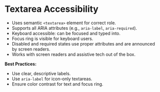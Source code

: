 # Textarea Accessibility

- Uses semantic `<textarea>` element for correct role.
- Supports all ARIA attributes (e.g., `aria-label`, `aria-required`).
- Keyboard accessible: can be focused and typed into.
- Focus ring is visible for keyboard users.
- Disabled and required states use proper attributes and are announced by screen readers.
- Works with screen readers and assistive tech out of the box.

**Best Practices:**

- Use clear, descriptive labels.
- Use `aria-label` for icon-only textareas.
- Ensure color contrast for text and focus ring.
